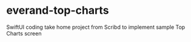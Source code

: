 # everand-top-charts
SwiftUI coding take home project from Scribd to implement sample Top Charts screen
